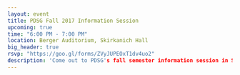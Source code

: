 ```yaml
---
layout: event
title: PDSG Fall 2017 Information Session
upcoming: true
time: "6:00 PM - 7:00 PM"
location: Berger Auditorium, Skirkanich Hall
big_header: true
rsvp: "https://goo.gl/forms/ZVyJUPEOxT1dv4uo2"
description: 'Come out to PDSG's fall semester information session in Skirkanich Hall on August 31st. We'll go over some of the exciting things planned for the semester, including the Citadel Datathon.'
---
```

